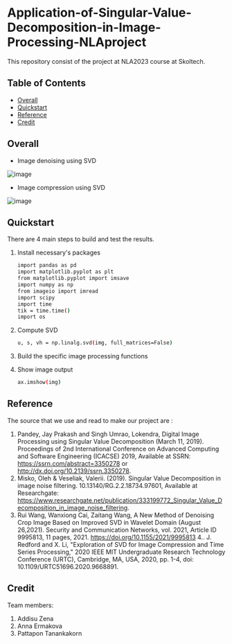 # Application-of-Singular-Value-Decomposition-in-Image-Processing-NLAproject
This repository consist of the project at NLA2023 course at Skoltech.

## Table of Contents 

 - [Overall](#overall)
 - [Quickstart](#quickstart)
 - [Reference](#reference) 
 - [Credit](#credit)

## Overall 

-   Image denoising using SVD

  
  ![image](https://github.com/Ponly22/Application-of-Singular-Value-Decomposition-in-Image-Processing-NLAproject/assets/88416337/effc9964-1738-4866-8a60-062c51c6e747)

-   Image compression using SVD

  
  ![image](https://github.com/Ponly22/Application-of-Singular-Value-Decomposition-in-Image-Processing-NLAproject/assets/88416337/d2fb895a-5102-493e-ab76-51b06b735e10)


## Quickstart

There are 4 main steps to build and test the results.

 1. Install necessary's packages 
    ``` bash 
    import pandas as pd
    import matplotlib.pyplot as plt
    from matplotlib.pyplot import imsave
    import numpy as np
    from imageio import imread
    import scipy
    import time
    tik = time.time()
    import os
    ```
 2. Compute SVD
    ``` bash 
    u, s, vh = np.linalg.svd(img, full_matrices=False)
    ```
 3. Build the specific image processing functions 
     
 4. Show image output
    ``` bash 
    ax.imshow(img)
    ```
## Reference 

The source that we use and read to make our project are :

1. Pandey, Jay Prakash and Singh Umrao, Lokendra, Digital Image Processing using Singular Value Decomposition (March 11, 2019). Proceedings of 2nd International Conference on Advanced Computing and Software Engineering (ICACSE) 2019, Available at SSRN: https://ssrn.com/abstract=3350278 or  http://dx.doi.org/10.2139/ssrn.3350278.
2. Misko, Oleh & Veseliak, Valerii. (2019). Singular Value Decomposition in image noise filtering. 10.13140/RG.2.2.18734.97601, Available at Researchgate: https://www.researchgate.net/publication/333199772_Singular_Value_Decomposition_in_image_noise_filtering. 
3. Rui Wang, Wanxiong Cai, Zaitang Wang, A New Method of Denoising Crop Image Based on Improved SVD in Wavelet Domain (August 26,2021). Security and Communication Networks, vol. 2021, Article ID 9995813, 11 pages, 2021. https://doi.org/10.1155/2021/9995813
4.. J. Redford and X. Li, "Exploration of SVD for Image Compression and Time Series Processing," 2020 IEEE MIT Undergraduate Research Technology Conference (URTC), Cambridge, MA, USA, 2020, pp. 1-4, doi: 10.1109/URTC51696.2020.9668891.

## Credit

Team members:

1. Addisu Zena
2. Anna Ermakova
3. Pattapon Tanankakorn
